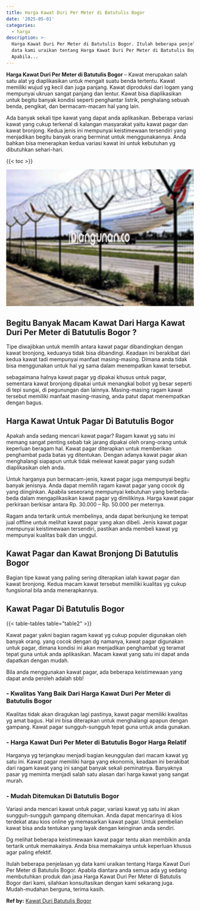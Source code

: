 ```yaml
---
title: Harga Kawat Duri Per Meter di Batutulis Bogor
date: '2025-05-01'
categories:
  - harga
description: >-
  Harga Kawat Duri Per Meter di Batutulis Bogor. Itulah beberapa penjelasan yg
  data kami uraikan tentang Harga Kawat Duri Per Meter di Batutulis Bogor.
  Apabila...
---
```


**Harga Kawat Duri Per Meter di Batutulis Bogor** – Kawat merupakan salah satu alat yg diaplikasikan untuk mengait suatu benda tertentu. Kawat memiliki wujud yg kecil dan juga panjang. Kawat diproduksi dari logam yang mempunyai ukruan sangat panjang dan lentur. Kawat bisa diaplikasikan untuk begitu banyak kondisi seperti penghantar listrik, penghalang sebuah benda, pengikat, dan bermacam-macam hal yang lain.

Ada banyak sekali tipe kawat yang dapat anda aplikasikan. Beberapa variasi kawat yang cukup terkenal di kalangan masyarakat yaitu kawat pagar dan kawat bronjong. Kedua jenis ini mempunyai keistimewaan tersendiri yang menjadikan begitu banyak orang berminat untuk menggunakannya. Anda bahkan bisa menerapkan kedua variasi kawat ini untuk kebutuhan yg dibutuhkan sehari-hari.

{{< toc >}}

![Harga Kawat Duri Per Meter di Batutulis Bogor](/images/jual-kawat-murah26.png)

## Begitu Banyak Macam Kawat Dari Harga Kawat Duri Per Meter di Batutulis Bogor ?

Tipe diwajibkan untuk memlih antara kawat pagar dibandingkan dengan kawat bronjong, keduanya tidak bisa dibandingi. Keadaan ini berakibat dari kedua kawat tadi mempunyai manfaat masing-masing. Dimana anda tidak bisa menggunakan untuk hal yg sama dalam menempatkan kawat tersebut.

sebagaimana halnya kawat pagar yg dipakai khusus untuk pagar, sementara kawat bronjong dipakai untuk menangkal bobot yg besar seperti di tepi sungai, di pegunungan dan lainnya. Masing-masing ragam kawat tersebut memiliki manfaat masing-masing, anda patut dapat menempatkan dengan bagus.

## Harga Kawat Untuk Pagar Di Batutulis Bogor

Apakah anda sedang mencari kawat pagar? Ragam kawat yg satu ini memang sangat penting sebab tak jarang dipakai oleh orang-orang untuk keperluan beragam hal. Kawat pagar diterapkan untuk memberikan penghambat pada batas yg ditentukan. Dengan adanya kawat pagar akan menghalangi siapapun untuk tidak melewat kawat pagar yang sudah diaplikasikan oleh anda.

Untuk harganya pun bermacam-jenis, kawat pagar juga mempunyai begitu banyak jenisnya. Anda dapat memilih ragam kawat pagar yang cocok dg yang diinginkan. Apabila seseorang mempunyai kebutuhan yang berbeda-beda dalam mengaplikasikan kawat pagar yg dimilikinya. Harga kawat pagar perkiraan berkisar antara Rp. 30.000 – Rp. 50.000 per meternya.

Ragam anda tertarik untuk membelinya, anda dapat berkunjung ke tempat jual offline untuk melihat kawat pagar yang akan dibeli. Jenis kawat pagar mempunyai keistimewaan tersendiri, pastikan anda membeli kawat yg mempunyai kualitas baik dan unggul.

## Kawat Pagar dan Kawat Bronjong Di Batutulis Bogor

Bagian tipe kawat yang paling sering diterapkan ialah kawat pagar dan kawat bronjong. Kedua macam kawat tersebut memiliki kualitas yg cukup fungsional bila anda menerapkannya.

## Kawat Pagar Di Batutulis Bogor

{{< table-tables table="table2" >}}

Kawat pagar yakni bagian ragam kawat yg cukup populer digunakan oleh banyak orang. yang cocok dengan dg namanya, kawat pagar digunakan untuk pagar, dimana kondisi ini akan menjadikan penghambat yg teramat tepat guna untuk anda aplikasikan. Macam kawat yang satu ini dapat anda dapatkan dengan mudah.

Bila anda menggunakan kawat pagar, ada beberapa keistimewaan yang dapat anda peroleh adalah sbb!

### \- Kwalitas Yang Baik Dari Harga Kawat Duri Per Meter di Batutulis Bogor

Kwalitas tidak akan diragukan lagi pastinya, kawat pagar memiliki kwalitas yg amat bagus. Hal ini bisa diterapkan untuk menghalangi apapun dengan gampang. Kawat pagar sungguh-sungguh tepat guna untuk anda gunakan.

### \- Harga Kawat Duri Per Meter di Batutulis Bogor Harga Relatif

Harganya yg terjangkau menjadi bagian keunggulan dari macam kawat yg satu ini. Kawat pagar memiliki harga yang ekonomis, keadaan ini berakibat dari ragam kawat yang ini sangat banyak sekali peminatnya. Banyaknya pasar yg meminta menjadi salah satu alasan dari harga kawat yang sangat murah.

### \- Mudah Ditemukan Di Batutulis Bogor

Variasi anda mencari kawat untuk pagar, variasi kawat yg satu ini akan sungguh-sungguh gampang ditemukan. Anda dapat mencarinya di kios terdekat atau kios online yg memasarkan kawat pagar. Untuk pembelian kawat bisa anda tentukan yang layak dengan keinginan anda sendiri.

Dg melihat beberapa keistimewaan kawat pagar tentu akan membikin anda tertarik untuk memakainya. Anda bisa memakainya untuk keperluan khusus agar paling efektif.

Itulah beberapa penjelasan yg data kami uraikan tentang Harga Kawat Duri Per Meter di Batutulis Bogor. Apabila diantara anda semua ada yg sedang membutuhkan produk dan jasa Harga Kawat Duri Per Meter di Batutulis Bogor dari kami, silahkan konsultasikan dengan kami sekarang juga. Mudah-mudahan berguna, terima kasih.

**Ref by:** [Kawat Duri Batutulis Bogor](https://id.wikipedia.org/wiki/Kawat)
